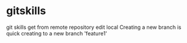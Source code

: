 # gitskills
git skills
get from remote repository 
edit local
Creating a new branch is quick
creating to a new branch 'feature1'
